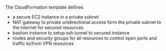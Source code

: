 The CloudFormation template defines 
- a secure EC2 instance in a private subnet
- NAT gateway to private unidirectional access form the private 
subnet to the internet for secured resources
- bastion instance to setup ssh tunnel to secured instance 
- routes and security groups for all resources to control open ports and traffic to/from VPN resources 
